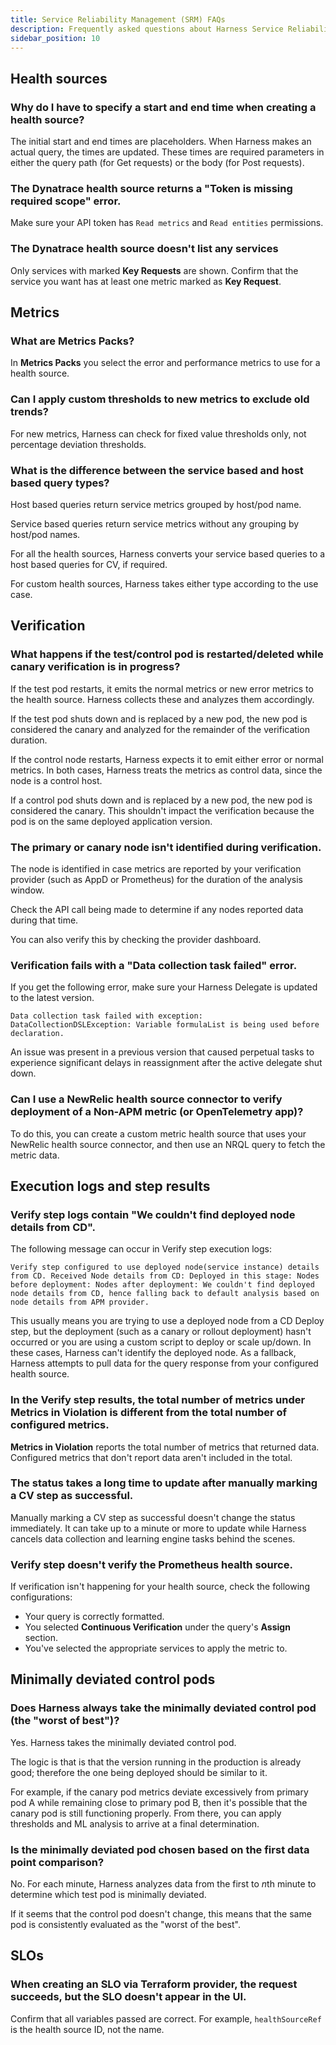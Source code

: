```yaml
---
title: Service Reliability Management (SRM) FAQs
description: Frequently asked questions about Harness Service Reliability Management (SRM).
sidebar_position: 10
---
```


## Health sources

### Why do I have to specify a start and end time when creating a health source?

The initial start and end times are placeholders. When Harness makes an actual query, the times are updated. These times are required parameters in either the query path (for Get requests) or the body (for Post requests).

### The Dynatrace health source returns a "Token is missing required scope" error.

Make sure your API token has `Read metrics` and `Read entities` permissions.

### The Dynatrace health source doesn't list any services

Only services with marked **Key Requests** are shown. Confirm that the service you want has at least one metric marked as **Key Request**.

## Metrics

### What are Metrics Packs?

In **Metrics Packs** you select the error and performance metrics to use for a health source.

### Can I apply custom thresholds to new metrics to exclude old trends?

For new metrics, Harness can check for fixed value thresholds only, not percentage deviation thresholds.

### What is the difference between the service based and host based query types?

Host based queries return service metrics grouped by host/pod name.

Service based queries return service metrics without any grouping by host/pod names.

For all the health sources, Harness converts your service based queries to a host based queries for CV, if required.

For custom health sources, Harness takes either type according to the use case.

## Verification

### What happens if the test/control pod is restarted/deleted while canary verification is in progress?

If the test pod restarts, it emits the normal metrics or new error metrics to the health source. Harness collects these and analyzes them accordingly.

If the test pod shuts down and is replaced by a new pod, the new pod is considered the canary and analyzed for the remainder of the verification duration.

If the control node restarts, Harness expects it to emit either error or normal metrics. In both cases, Harness treats the metrics as control data, since the node is a control host.

If a control pod shuts down and is replaced by a new pod, the new pod is considered the canary. This shouldn't impact the verification because the pod is on the same deployed application version.

### The primary or canary node isn't identified during verification.

The node is identified in case metrics are reported by your verification provider (such as AppD or Prometheus) for the duration of the analysis window.

Check the API call being made to determine if any nodes reported data during that time.

You can also verify this by checking the provider dashboard.

### Verification fails with a "Data collection task failed" error.

If you get the following error, make sure your Harness Delegate is updated to the latest version.

`Data collection task failed with exception: DataCollectionDSLException: Variable formulaList is being used before declaration.`

An issue was present in a previous version that caused perpetual tasks to experience significant delays in reassignment after the active delegate shut down.

### Can I use a NewRelic health source connector to verify deployment of a Non-APM metric (or OpenTelemetry app)?

To do this, you can create a custom metric health source that uses your NewRelic health source connector, and then use an NRQL query to fetch the metric data.

## Execution logs and step results

### Verify step logs contain "We couldn't find deployed node details from CD".

The following message can occur in Verify step execution logs:

`Verify step configured to use deployed node(service instance) details from CD. Received Node details from CD: Deployed in this stage: Nodes before deployment: Nodes after deployment: We couldn't find deployed node details from CD, hence falling back to default analysis based on node details from APM provider.`

This usually means you are trying to use a deployed node from a CD Deploy step, but the deployment (such as a canary or rollout deployment) hasn't occurred or you are using a custom script to deploy or scale up/down. In these cases, Harness can't identify the deployed node. As a fallback, Harness attempts to pull data for the query response from your configured health source.

### In the Verify step results, the total number of metrics under Metrics in Violation is different from the total number of configured metrics.

**Metrics in Violation** reports the total number of metrics that returned data. Configured metrics that don't report data aren't included in the total.

### The status takes a long time to update after manually marking a CV step as successful.

Manually marking a CV step as successful doesn't change the status immediately. It can take up to a minute or more to update while Harness cancels data collection and learning engine tasks behind the scenes.

### Verify step doesn't verify the Prometheus health source.

If verification isn't happening for your health source, check the following configurations:

* Your query is correctly formatted.
* You selected **Continuous Verification** under the query's **Assign** section.
* You've selected the appropriate services to apply the metric to.

## Minimally deviated control pods

### Does Harness always take the minimally deviated control pod (the "worst of best")?

Yes. Harness takes the minimally deviated control pod.

The logic is that is that the version running in the production is already good; therefore the one being deployed should be similar to it.

For example, if the canary pod metrics deviate excessively from primary pod A while remaining close to primary pod B, then it's possible that the canary pod is still functioning properly. From there, you can apply thresholds and ML analysis to arrive at a final determination.

### Is the minimally deviated pod chosen based on the first data point comparison?

No. For each minute, Harness analyzes data from the first to *n*th minute to determine which test pod is minimally deviated.

If it seems that the control pod doesn't change, this means that the same pod is consistently evaluated as the "worst of the best".

## SLOs

### When creating an SLO via Terraform provider, the request succeeds, but the SLO doesn't appear in the UI.

Confirm that all variables passed are correct. For example, `healthSourceRef` is the health source ID, not the name.

<!-- (I can't understand what the following question means, so I am commenting it out until someone can edit it for clarification.)

## Calculation on how many total comparisons will be required on the order of control, canary and queries.

The total required comparisons are calculated as:

```
(number of queries) * (canary node * primary node)
```

--->
